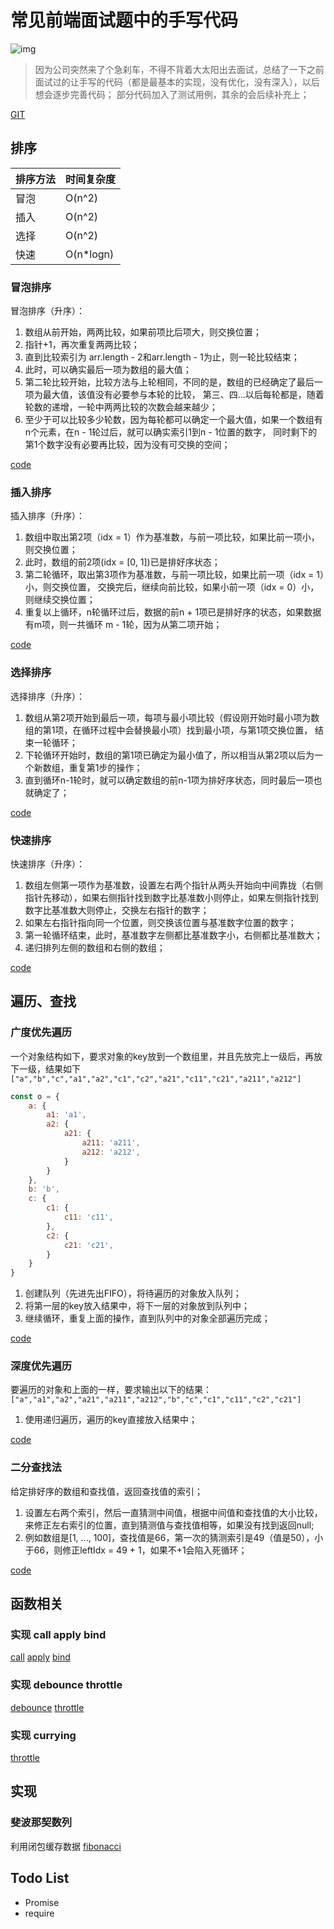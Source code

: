 # 常见前端面试题中的手写代码

![img](https://www.travis-ci.org/Joo-fanChang/hand-written-code.svg?branch=master)

> 因为公司突然来了个急刹车，不得不背着大太阳出去面试，总结了一下之前面试过的让手写的代码（都是最基本的实现，没有优化，没有深入），以后想会逐步完善代码；
> 部分代码加入了测试用例，其余的会后续补充上；

[GIT](https://github.com/Joo-fanChang/hand-written-code)

## 排序
排序方法|时间复杂度 
-------|---------
冒泡    |O(n^2)   
插入    |O(n^2)   
选择    |O(n^2)
快速    |O(n*logn)


### 冒泡排序
冒泡排序（升序）：
1. 数组从前开始，两两比较，如果前项比后项大，则交换位置；
2. 指针+1，再次重复两两比较；
3. 直到比较索引为 arr.length - 2和arr.length - 1为止，则一轮比较结束；
4. 此时，可以确实最后一项为数组的最大值；
5. 第二轮比较开始，比较方法与上轮相同，不同的是，数组的已经确定了最后一项为最大值，该值没有必要参与本轮的比较，
    第三、四...以后每轮都是，随着轮数的递增，一轮中两两比较的次数会越来越少；
6. 至少于可以比较多少轮数，因为每轮都可以确定一个最大值，如果一个数组有n个元素，在n - 1轮过后，就可以确实索引1到n - 1位置的数字，
    同时剩下的第1个数字没有必要再比较，因为没有可交换的空间；

[code](https://github.com/Joo-fanChang/hand-written-code/blob/master/src/sort/bubble.js)

### 插入排序
插入排序（升序）：
1. 数组中取出第2项（idx = 1）作为基准数，与前一项比较，如果比前一项小，则交换位置；
2. 此时，数组的前2项(idx = [0, 1])已是排好序状态；
3. 第二轮循环，取出第3项作为基准数，与前一项比较，如果比前一项（idx = 1）小，则交换位置，
	交换完后，继续向前比较，如果小前一项（idx = 0）小，则继续交换位置；
4. 重复以上循环，n轮循环过后，数据的前n + 1项已是排好序的状态，如果数据有m项，则一共循环 m - 1轮，因为从第二项开始；

[code](https://github.com/Joo-fanChang/hand-written-code/blob/master/src/sort/insert.js)

### 选择排序
选择排序（升序）：
1. 数组从第2项开始到最后一项，每项与最小项比较（假设刚开始时最小项为数组的第1项，在循环过程中会替换最小项）找到最小项，与第1项交换位置，
	结束一轮循环；
2. 下轮循环开始时，数组的第1项已确定为最小值了，所以相当从第2项以后为一个新数组，重复第1步的操作；
3. 直到循环n-1轮时，就可以确定数组的前n-1项为排好序状态，同时最后一项也就确定了；

[code](https://github.com/Joo-fanChang/hand-written-code/blob/master/src/sort/select.js)

### 快速排序
快速排序（升序）：
1. 数组左侧第一项作为基准数，设置左右两个指针从两头开始向中间靠拢（右侧指针先移动），如果右侧指针找到数字比基准数小则停止，如果左侧指针找到数字比基准数大则停止，交换左右指针的数字；
2. 如果左右指针指向同一个位置，则交换该位置与基准数字位置的数字；
3. 第一轮循环结束，此时，基准数字左侧都比基准数字小，右侧都比基准数大；
4. 递归排列左侧的数组和右侧的数组；

[code](https://github.com/Joo-fanChang/hand-written-code/blob/master/src/sort/quick.js)

## 遍历、查找

### 广度优先遍历
一个对象结构如下，要求对象的key放到一个数组里，并且先放完上一级后，再放下一级，结果如下`["a","b","c","a1","a2","c1","c2","a21","c11","c21","a211","a212"]`
```js
const o = {
	a: {
		a1: 'a1',
		a2: {
			a21: {
				a211: 'a211',
				a212: 'a212',
			}
		}
	},
	b: 'b',
	c: {
		c1: {
			c11: 'c11',
		},
		c2: {
			c21: 'c21',
		}
	}
}
```

1. 创建队列（先进先出FIFO），将待遍历的对象放入队列；
2. 将第一层的key放入结果中，将下一层的对象放到队列中；
3. 继续循环，重复上面的操作，直到队列中的对象全部遍历完成；

[code](https://github.com/Joo-fanChang/hand-written-code/blob/master/src/search/bfs.js)


### 深度优先遍历

要遍历的对象和上面的一样，要求输出以下的结果：`["a","a1","a2","a21","a211","a212","b","c","c1","c11","c2","c21"]`
1. 使用递归遍历，遍历的key直接放入结果中；

[code](https://github.com/Joo-fanChang/hand-written-code/blob/master/src/search/dfs.js)

### 二分查找法

给定排好序的数组和查找值，返回查找值的索引；
1. 设置左右两个索引，然后一直猜测中间值，根据中间值和查找值的大小比较，来修正左右索引的位置，直到猜测值与查找值相等，如果没有找到返回null;
2. 例如数组是[1, ..., 100]，查找值是66，第一次的猜测索引是49（值是50），小于66，则修正leftIdx = 49 + 1，如果不+1会陷入死循环；

[code](https://github.com/Joo-fanChang/hand-written-code/blob/master/src/search/binarySearch.js)

## 函数相关

### 实现 call apply bind

[call](https://github.com/Joo-fanChang/hand-written-code/blob/master/src/functional/call.js)
[apply](https://github.com/Joo-fanChang/hand-written-code/blob/master/src/functional/apply.js)
[bind](https://github.com/Joo-fanChang/hand-written-code/blob/master/src/functional/bind.js)

### 实现 debounce throttle

[debounce](https://github.com/Joo-fanChang/hand-written-code/blob/master/src/functional/debounce.js)
[throttle](https://github.com/Joo-fanChang/hand-written-code/blob/master/src/functional/throttle.js)

### 实现 currying

[throttle](https://github.com/Joo-fanChang/hand-written-code/blob/master/src/functional/currying.js)


## 实现
### 斐波那契数列
利用闭包缓存数据
[fibonacci](https://github.com/Joo-fanChang/hand-written-code/blob/master/src/algorithm/fibonacci.js)

## Todo List
- Promise
- require
